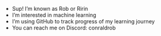 - Sup! I’m known as Rob or Ririn
- I’m interested in machine learning
- I’m using GitHub to track progress of my learning journey
- You can reach me on Discord: conraldrob
